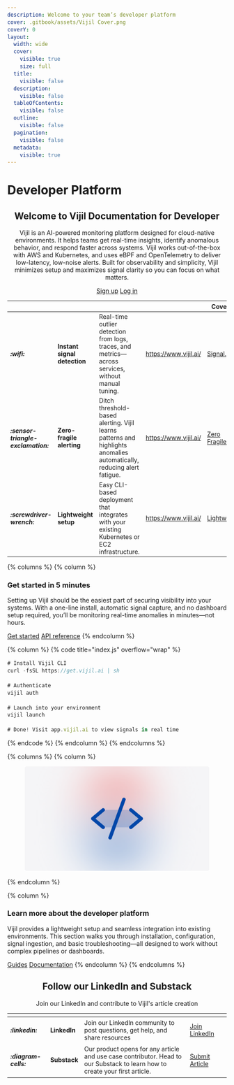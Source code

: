 ```yaml
---
description: Welcome to your team’s developer platform
cover: .gitbook/assets/Vijil Cover.png
coverY: 0
layout:
  width: wide
  cover:
    visible: true
    size: full
  title:
    visible: false
  description:
    visible: false
  tableOfContents:
    visible: false
  outline:
    visible: false
  pagination:
    visible: false
  metadata:
    visible: true
---
```


# Developer Platform

<h2 align="center">Welcome to Vijil Documentation for Developer</h2>

<p align="center">Vijil is an AI-powered monitoring platform designed for cloud-native environments. It helps teams get real-time insights, identify anomalous behavior, and respond faster across systems. Vijil works out-of-the-box with AWS and Kubernetes, and uses eBPF and OpenTelemetry to deliver low-latency, low-noise alerts. Built for observability and simplicity, Vijil minimizes setup and maximizes signal clarity so you can focus on what matters.</p>

<p align="center"><a href="https://www.vijil.ai/" class="button primary">Sign up</a> <a href="https://www.vijil.ai/" class="button secondary">Log in</a></p>

<table data-view="cards"><thead><tr><th></th><th></th><th></th><th data-hidden data-card-target data-type="content-ref"></th><th data-hidden data-card-cover data-type="image">Cover image</th></tr></thead><tbody><tr><td><h4><i class="fa-wifi">:wifi:</i></h4></td><td><strong>Instant signal detection</strong></td><td>Real-time outlier detection from logs, traces, and metrics—across services, without manual tuning.</td><td><a href="https://www.vijil.ai/">https://www.vijil.ai/</a></td><td><a href=".gitbook/assets/Signal.png">Signal.png</a></td></tr><tr><td><h4><i class="fa-sensor-triangle-exclamation">:sensor-triangle-exclamation:</i></h4></td><td><strong>Zero-fragile alerting</strong></td><td>Ditch threshold-based alerting. Vijil learns patterns and highlights anomalies automatically, reducing alert fatigue.</td><td><a href="https://www.vijil.ai/">https://www.vijil.ai/</a></td><td><a href=".gitbook/assets/Zero Fragile.png">Zero Fragile.png</a></td></tr><tr><td><h4><i class="fa-screwdriver-wrench">:screwdriver-wrench:</i></h4></td><td><strong>Lightweight setup</strong></td><td>Easy CLI-based deployment that integrates with your existing Kubernetes or EC2 infrastructure.</td><td><a href="https://www.vijil.ai/">https://www.vijil.ai/</a></td><td><a href=".gitbook/assets/Lightweight.png">Lightweight.png</a></td></tr></tbody></table>

{% columns %}
{% column %}
### Get started in 5 minutes

Setting up Vijil should be the easiest part of securing visibility into your systems. With a one-line install, automatic signal capture, and no dashboard setup required, you’ll be monitoring real-time anomalies in minutes—not hours.

<a href="https://app.gitbook.com/o/RrzBldRg9JftCEo0RBo8/s/7eWmti581uiEs6birWEl/" class="button primary" data-icon="rocket-launch">Get started</a> <a href="https://app.gitbook.com/o/RrzBldRg9JftCEo0RBo8/s/7eWmti581uiEs6birWEl/" class="button secondary" data-icon="terminal">API reference</a>
{% endcolumn %}

{% column %}
{% code title="index.js" overflow="wrap" %}
```javascript
# Install Vijil CLI
curl -fsSL https://get.vijil.ai | sh

# Authenticate
vijil auth

# Launch into your environment
vijil launch

# Done! Visit app.vijil.ai to view signals in real time
```
{% endcode %}
{% endcolumn %}
{% endcolumns %}

{% columns %}
{% column %}
<figure><img src=".gitbook/assets/Developer Platform.png" alt=""><figcaption></figcaption></figure>
{% endcolumn %}

{% column %}
### Learn more about the developer platform

Vijil provides a lightweight setup and seamless integration into existing environments. This section walks you through installation, configuration, signal ingestion, and basic troubleshooting—all designed to work without complex pipelines or dashboards.

<a href="https://app.gitbook.com/o/RrzBldRg9JftCEo0RBo8/s/vcK27SjTkDJTVfapQxtK/" class="button primary" data-icon="book-open">Guides</a> <a href="https://app.gitbook.com/o/RrzBldRg9JftCEo0RBo8/s/vcK27SjTkDJTVfapQxtK/" class="button secondary" data-icon="book">Documentation</a>
{% endcolumn %}
{% endcolumns %}

<h2 align="center">Follow our LinkedIn and Substack </h2>

<p align="center">Join our LinkedIn and contribute to Vijil's article creation</p>

<table data-card-size="large" data-view="cards"><thead><tr><th></th><th></th><th></th><th></th><th data-hidden data-card-cover data-type="files"></th></tr></thead><tbody><tr><td><h4><i class="fa-linkedin">:linkedin:</i></h4></td><td><strong>LinkedIn</strong></td><td>Join our LinkedIn community to post questions, get help, and share resources</td><td><a href="https://www.linkedin.com/company/vijil/" class="button secondary">Join LinkedIn</a></td><td></td></tr><tr><td><h4><i class="fa-diagram-cells">:diagram-cells:</i></h4></td><td><strong>Substack</strong></td><td>Our product opens for any article and use case contributor. Head to our Substack to learn how to create your first article.</td><td><a href="https://vijil.substack.com/" class="button secondary">Submit Article</a></td><td></td></tr></tbody></table>
